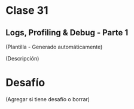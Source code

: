 # Clase 31

## Logs, Profiling & Debug - Parte 1

(Plantilla - Generado automáticamente)

(Descripción)

# Desafío

(Agregar si tiene desafío o borrar)

